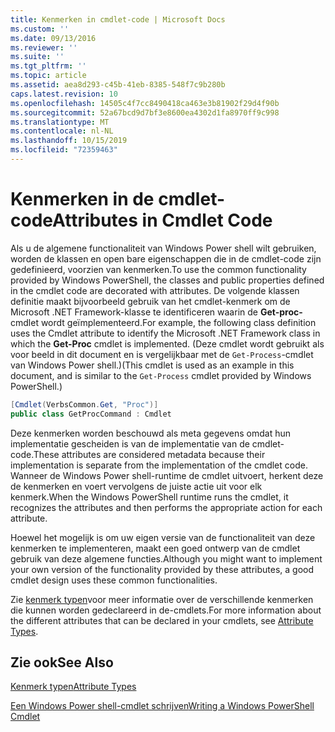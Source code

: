 ```yaml
---
title: Kenmerken in cmdlet-code | Microsoft Docs
ms.custom: ''
ms.date: 09/13/2016
ms.reviewer: ''
ms.suite: ''
ms.tgt_pltfrm: ''
ms.topic: article
ms.assetid: aea8d293-c45b-41eb-8385-548f7c9b280b
caps.latest.revision: 10
ms.openlocfilehash: 14505c4f7cc8490418ca463e3b81902f29d4f90b
ms.sourcegitcommit: 52a67bcd9d7bf3e8600ea4302d1fa8970ff9c998
ms.translationtype: MT
ms.contentlocale: nl-NL
ms.lasthandoff: 10/15/2019
ms.locfileid: "72359463"
---
```

# <a name="attributes-in-cmdlet-code"></a><span data-ttu-id="3a749-102">Kenmerken in de cmdlet-code</span><span class="sxs-lookup"><span data-stu-id="3a749-102">Attributes in Cmdlet Code</span></span>

<span data-ttu-id="3a749-103">Als u de algemene functionaliteit van Windows Power shell wilt gebruiken, worden de klassen en open bare eigenschappen die in de cmdlet-code zijn gedefinieerd, voorzien van kenmerken.</span><span class="sxs-lookup"><span data-stu-id="3a749-103">To use the common functionality provided by Windows PowerShell, the classes and public properties defined in the cmdlet code are decorated with attributes.</span></span> <span data-ttu-id="3a749-104">De volgende klassen definitie maakt bijvoorbeeld gebruik van het cmdlet-kenmerk om de Microsoft .NET Framework-klasse te identificeren waarin de **Get-proc-** cmdlet wordt geïmplementeerd.</span><span class="sxs-lookup"><span data-stu-id="3a749-104">For example, the following class definition uses the Cmdlet attribute to identify the Microsoft .NET Framework class in which the **Get-Proc** cmdlet is implemented.</span></span> <span data-ttu-id="3a749-105">(Deze cmdlet wordt gebruikt als voor beeld in dit document en is vergelijkbaar met de `Get-Process`-cmdlet van Windows Power shell.)</span><span class="sxs-lookup"><span data-stu-id="3a749-105">(This cmdlet is used as an example in this document, and is similar to the `Get-Process` cmdlet provided by Windows PowerShell.)</span></span>

```csharp
[Cmdlet(VerbsCommon.Get, "Proc")]
public class GetProcCommand : Cmdlet
```

<span data-ttu-id="3a749-106">Deze kenmerken worden beschouwd als meta gegevens omdat hun implementatie gescheiden is van de implementatie van de cmdlet-code.</span><span class="sxs-lookup"><span data-stu-id="3a749-106">These attributes are considered metadata because their implementation is separate from the implementation of the cmdlet code.</span></span> <span data-ttu-id="3a749-107">Wanneer de Windows Power shell-runtime de cmdlet uitvoert, herkent deze de kenmerken en voert vervolgens de juiste actie uit voor elk kenmerk.</span><span class="sxs-lookup"><span data-stu-id="3a749-107">When the Windows PowerShell runtime runs the cmdlet, it recognizes the attributes and then performs the appropriate action for each attribute.</span></span>

<span data-ttu-id="3a749-108">Hoewel het mogelijk is om uw eigen versie van de functionaliteit van deze kenmerken te implementeren, maakt een goed ontwerp van de cmdlet gebruik van deze algemene functies.</span><span class="sxs-lookup"><span data-stu-id="3a749-108">Although you might want to implement your own version of the functionality provided by these attributes, a good cmdlet design uses these common functionalities.</span></span>

<span data-ttu-id="3a749-109">Zie [kenmerk typen](./attribute-types.md)voor meer informatie over de verschillende kenmerken die kunnen worden gedeclareerd in de-cmdlets.</span><span class="sxs-lookup"><span data-stu-id="3a749-109">For more information about the different attributes that can be declared in your cmdlets, see [Attribute Types](./attribute-types.md).</span></span>

## <a name="see-also"></a><span data-ttu-id="3a749-110">Zie ook</span><span class="sxs-lookup"><span data-stu-id="3a749-110">See Also</span></span>

[<span data-ttu-id="3a749-111">Kenmerk typen</span><span class="sxs-lookup"><span data-stu-id="3a749-111">Attribute Types</span></span>](./attribute-types.md)

[<span data-ttu-id="3a749-112">Een Windows Power shell-cmdlet schrijven</span><span class="sxs-lookup"><span data-stu-id="3a749-112">Writing a Windows PowerShell Cmdlet</span></span>](./writing-a-windows-powershell-cmdlet.md)
